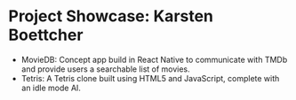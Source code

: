 # Project Showcase: Karsten Boettcher
- MovieDB: Concept app build in React Native to communicate with TMDb and provide users a searchable list of movies.
- Tetris: A Tetris clone built using HTML5 and JavaScript, complete with an idle mode AI.
